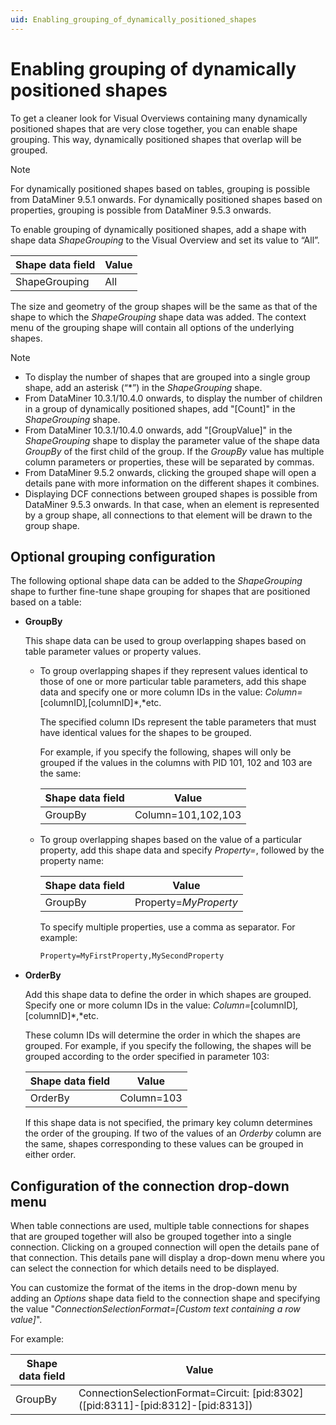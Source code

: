 ```yaml
---
uid: Enabling_grouping_of_dynamically_positioned_shapes
---
```


# Enabling grouping of dynamically positioned shapes

To get a cleaner look for Visual Overviews containing many dynamically positioned shapes that are very close together, you can enable shape grouping. This way, dynamically positioned shapes that overlap will be grouped.

> [!NOTE]
> For dynamically positioned shapes based on tables, grouping is possible from DataMiner 9.5.1 onwards. For dynamically positioned shapes based on properties, grouping is possible from DataMiner 9.5.3 onwards.

To enable grouping of dynamically positioned shapes, add a shape with shape data *ShapeGrouping* to the Visual Overview and set its value to “All”.

| Shape data field | Value |
|------------------|-------|
| ShapeGrouping    | All   |

The size and geometry of the group shapes will be the same as that of the shape to which the *ShapeGrouping* shape data was added. The context menu of the grouping shape will contain all options of the underlying shapes.

> [!NOTE]
>
> - To display the number of shapes that are grouped into a single group shape, add an asterisk (“\*”) in the *ShapeGrouping* shape.
> - From DataMiner 10.3.1/10.4.0 onwards, to display the number of children in a group of dynamically positioned shapes, add "[Count]" in the *ShapeGrouping* shape.
> - From DataMiner 10.3.1/10.4.0 onwards, add "[GroupValue]" in the *ShapeGrouping* shape to display the parameter value of the shape data *GroupBy* of the first child of the group. If the *GroupBy* value has multiple column parameters or properties, these will be separated by commas.
> - From DataMiner 9.5.2 onwards, clicking the grouped shape will open a details pane with more information on the different shapes it combines.
> - Displaying DCF connections between grouped shapes is possible from DataMiner 9.5.3 onwards. In that case, when an element is represented by a group shape, all connections to that element will be drawn to the group shape.

## Optional grouping configuration

The following optional shape data can be added to the *ShapeGrouping* shape to further fine-tune shape grouping for shapes that are positioned based on a table:

- **GroupBy**

  This shape data can be used to group overlapping shapes based on table parameter values or property values.

  - To group overlapping shapes if they represent values identical to those of one or more particular table parameters, add this shape data and specify one or more column IDs in the value: *Column=*\[columnID\]*,*\[columnID\]*,*etc.

    The specified column IDs represent the table parameters that must have identical values for the shapes to be grouped.

    For example, if you specify the following, shapes will only be grouped if the values in the columns with PID 101, 102 and 103 are the same:

    | Shape data field | Value              |
    |------------------|--------------------|
    | GroupBy          | Column=101,102,103 |

  - To group overlapping shapes based on the value of a particular property, add this shape data and specify *Property=*, followed by the property name:

    | Shape data field | Value                 |
    |------------------|-----------------------|
    | GroupBy          | Property=*MyProperty* |

    To specify multiple properties, use a comma as separator. For example:

    ```txt
    Property=MyFirstProperty,MySecondProperty
    ```

- **OrderBy**

  Add this shape data to define the order in which shapes are grouped. Specify one or more column IDs in the value: *Column=*\[columnID\]*,*\[columnID\]*,*etc.

  These column IDs will determine the order in which the shapes are grouped. For example, if you specify the following, the shapes will be grouped according to the order specified in parameter 103:

  | Shape data field | Value      |
  |------------------|------------|
  | OrderBy          | Column=103 |

  If this shape data is not specified, the primary key column determines the order of the grouping. If two of the values of an *Orderby* column are the same, shapes corresponding to these values can be grouped in either order.

## Configuration of the connection drop-down menu

When table connections are used, multiple table connections for shapes that are grouped together will also be grouped together into a single connection. Clicking on a grouped connection will open the details pane of that connection. This details pane will display a drop-down menu where you can select the connection for which details need to be displayed.

You can customize the format of the items in the drop-down menu by adding an *Options* shape data field to the connection shape and specifying the value "*ConnectionSelectionFormat=\[Custom text containing a row value\]*".

For example:

| Shape data field | Value                                                                                    |
|------------------|------------------------------------------------------------------------------------------|
| GroupBy          | ConnectionSelectionFormat=Circuit: \[pid:8302\] (\[pid:8311\]-\[pid:8312\]-\[pid:8313\]) |
